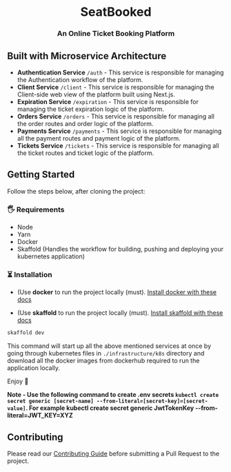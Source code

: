 <h1 align="center">SeatBooked</h1>
<h3 align="center">An Online Ticket Booking Platform</h3>

## Built with Microservice Architecture

- **Authentication Service** `/auth` - This service is responsible for managing the Authentication workflow of the platform.
- **Client Service** `/client` - This service is responsible for managing the Client-side web view of the platform built using Next.js.
- **Expiration Service** `/expiration` - This service is responsible for managing the ticket expiration logic of the platform.
- **Orders Service** `/orders` - This service is responsible for managing all the order routes and order logic of the platform.
- **Payments Service** `/payments` - This service is responsible for managing all the payment routes and payment logic of the platform.
- **Tickets Service** `/tickets` - This service is responsible for managing all the ticket routes and ticket logic of the platform.

## Getting Started

Follow the steps below, after cloning the project:

### 🖐 Requirements

- Node
- Yarn
- Docker
- Skaffold (Handles the workflow for building, pushing and deploying your kubernetes application)

### ⏳ Installation

- (Use **docker** to run the project locally (must). [Install docker with these docs](https://docs.docker.com/engine/install/)

- (Use **skaffold** to run the project locally (must). [Install skaffold with these docs](https://skaffold.dev/docs/install/)

```bash
skaffold dev
```

This command will start up all the above mentioned services at once by going through kubernetes files in `./infrastructure/k8s` directory and download all the docker images from dockerhub required to run the application locally.

Enjoy 🎉

**Note - Use the following command to create .env secrets `kubectl create secret generic [secret-name] --from-literal=[secret-key]=[secret-value]`. For example kubectl create secret generic JwtTokenKey --from-literal=JWT_KEY=XYZ**

## Contributing

Please read our [Contributing Guide](./CONTRIBUTING.md) before submitting a Pull Request to the project.
